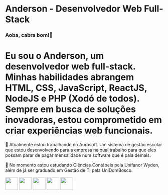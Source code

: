 # Anderson - Desenvolvedor Web Full-Stack
### Aoba, cabra bom!👋 
# Eu sou o Anderson, um desenvolvedor web full-stack. Minhas habilidades abrangem HTML, CSS, JavaScript, ReactJS, NodeJS e PHP (Xodó de todos). Sempre em busca de soluções inovadoras, estou comprometido em criar experiências web funcionais.

🔭 Atualmente estou trabalhando no Aurosoft. Um sistema de gestão escolar que estou desenvolvendo para a empresa na qual trabalho para que eles possam parar de pagar mensalidade num software que é paia demais.

🌱 No momento estou estudando Ciências Contábeis pela Unifanor Wyden, além de já ser graduado em Gestão de TI pela UniDomBosco.

<img lazy src="https://cdn.jsdelivr.net/gh/devicons/devicon/icons/html5/html5-original.svg" width="40" height="40" />
<img lazy src="https://cdn.jsdelivr.net/gh/devicons/devicon/icons/css3/css3-original.svg" width="40" height="40"/>
<img lazy src="https://cdn.jsdelivr.net/gh/devicons/devicon/icons/javascript/javascript-original.svg" width="40" height="40" />
<img lazy src="https://cdn.jsdelivr.net/gh/devicons/devicon/icons/react/react-original.svg" width="40" height="40"/>
<img lazy src="https://cdn.jsdelivr.net/gh/devicons/devicon/icons/php/php-original.svg"  width="40" height="40" />
          
          
          
          
<!--
**GE-ASDF/ge-asdf** is a ✨ _special_ ✨ repository because its `README.md` (this file) appears on your GitHub profile.

Here are some ideas to get you started:

- 🔭 I’m currently working on ...
- 🌱 I’m currently learning ...
- 👯 I’m looking to collaborate on ...
- 🤔 I’m looking for help with ...
- 💬 Ask me about ...
- 📫 How to reach me: ...
- 😄 Pronouns: ...
- ⚡ Fun fact: ...
-->
